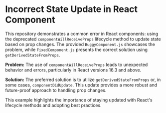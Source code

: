 # Incorrect State Update in React Component

This repository demonstrates a common error in React components: using the deprecated `componentWillReceiveProps` lifecycle method to update state based on prop changes.  The provided `BuggyComponent.js` showcases the problem, while `FixedComponent.js` presents the correct solution using `getDerivedStateFromProps`.

**Problem:**
The use of `componentWillReceiveProps` leads to unexpected behavior and errors, particularly in React versions 16.3 and above.

**Solution:**
The preferred solution is to utilize `getDerivedStateFromProps` or, in some cases, `componentDidUpdate`.  This update provides a more robust and future-proof approach to handling prop changes.

This example highlights the importance of staying updated with React's lifecycle methods and adopting best practices.